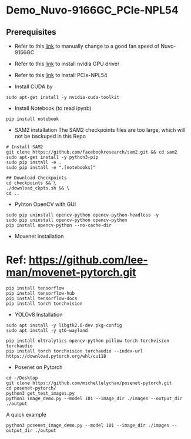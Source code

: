 # Demo_Nuvo-9166GC_PCIe-NPL54

## Prerequisites

- Refer to this [link](https://neousys.gitbook.io/nru-series/misc/one-page/nuvo-9166gc) to manually change to a good fan speed of Nuvo-9166GC

- Refer to this [link](https://neousys.gitbook.io/nru-series/misc/one-page/nuvo-9160gc/running-carla-on-nuvo-9160gc-with-ubuntu-22.04) to install nvidia GPU driver

- Refer to this [link](https://neousys.gitbook.io/nru-series/misc/one-page/pcie-npl54/getting-started) to install PCIe-NPL54

- Install CUDA by
```
sudo apt-get install -y nvidia-cuda-toolkit
```

- Install Notebook (to read ipynb)
```
pip install notebook
```

- SAM2 installation
The SAM2 checkpoints files are too large, which will not be backuped in this Repo

```
# Install SAM2
git clone https://github.com/facebookresearch/sam2.git && cd sam2
sudo apt-get install -y python3-pip
sudo pip install -e .
sudo pip install -e ".[notebooks]"

## Download Checkpoints
cd checkpoints && \
./download_ckpts.sh && \
cd ..
```

- Pyhton OpenCV with GUI
```
sudo pip uninstall opencv-python opencv-python-headless -y
sudo pip uninstall opencv-python opencv-python
pip install opencv-python --no-cache-dir
```

- Movenet Installation
# Ref: https://github.com/lee-man/movenet-pytorch.git
```
pip install tensorflow
pip install tensorflow-hub
pip install tensorflow-docs
pip install torch torchvision

```

- YOLOv8 Installation
```
sudo apt install -y libgtk2.0-dev pkg-config
sudo apt install -y qt6-wayland

pip install ultralytics opencv-python pillow torch torchvision torchaudio
pip install torch torchvision torchaudio --index-url https://download.pytorch.org/whl/cu118
```

- Posenet on Pytorch
```
cd ~/Desktop
git clone https://github.com/michellelychan/posenet-pytorch.git
cd posenet-pytorch/
python3 get_test_images.py
python3 image_demo.py --model 101 --image_dir ./images --output_dir ./output
```

A quick example
```
python3 posenet_image_demo.py --model 101 --image_dir ./images --output_dir ./output
```